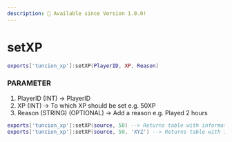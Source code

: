 ```yaml
---
description: 🔧 Available since Version 1.0.0!
---
```


# setXP

```lua title="Export Syntax"
exports['tuncion_xp']:setXP(PlayerID, XP, Reason)
```

### PARAMETER

1. PlayerID <span className="color-blue">(INT)</span> <span className="color-orange">-> PlayerID</span>
2. XP <span className="color-blue">(INT)</span> <span className="color-orange">-> To which XP should be set e.g. 50XP</span>
3. Reason <span className="color-blue">(STRING) (OPTIONAL)</span> <span className="color-orange">-> Add a reason e.g. Played 2 hours</span>

```lua
exports['tuncion_xp']:setXP(source, 50) --> Returns table with information
exports['tuncion_xp']:setXP(source, 50, 'XYZ') --> Returns table with information
```
